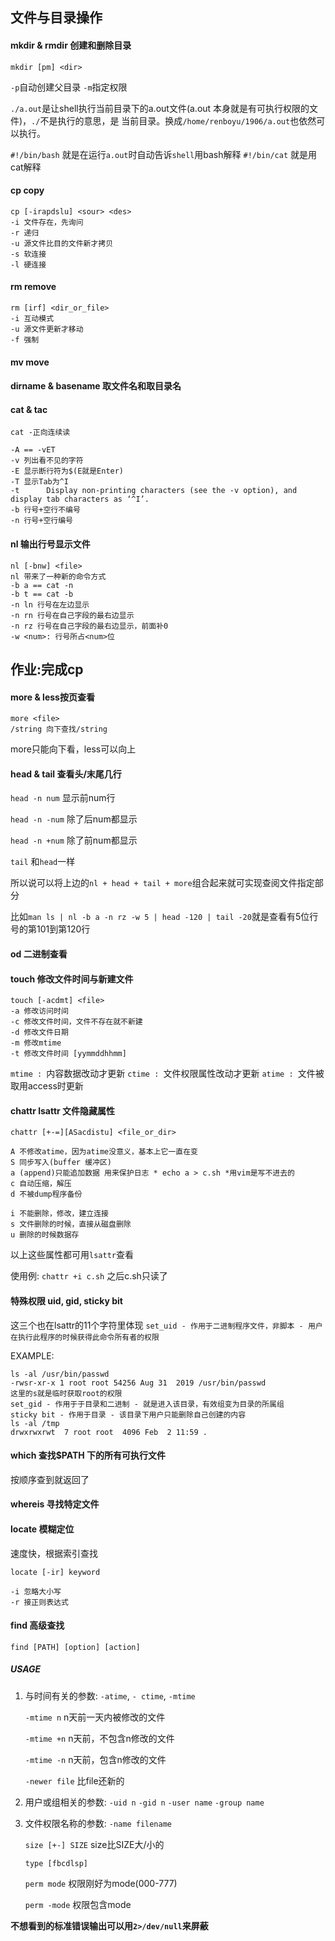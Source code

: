 ## 文件与目录操作

#### mkdir & rmdir 创建和删除目录

`mkdir [pm] <dir>`

`-p`自动创建父目录 `-m`指定权限

`./a.out`是让shell执行当前目录下的a.out文件(a.out 本身就是有可执行权限的文件)，`./`不是执行的意思，是
当前目录。换成`/home/renboyu/1906/a.out`也依然可以执行。

`#!/bin/bash` 就是在运行`a.out`时自动告诉`shell`用bash解释
`#!/bin/cat` 就是用cat解释
#### cp copy

```shell
cp [-irapdslu] <sour> <des>
-i 文件存在，先询问
-r 递归
-u 源文件比目的文件新才拷贝
-s 软连接
-l 硬连接

```

#### rm remove

```shell
rm [irf] <dir_or_file>
-i 互动模式
-u 源文件更新才移动
-f 强制
```

#### mv move

#### dirname & basename 取文件名和取目录名

#### cat & tac

```shell
cat -正向连续读

-A == -vET
-v 列出看不见的字符
-E 显示断行符为$(E就是Enter)
-T 显示Tab为^I
-t      Display non-printing characters (see the -v option), and display tab characters as ‘^I’.
-b 行号+空行不编号
-n 行号+空行编号

```

#### nl 输出行号显示文件
```shell
nl [-bnw] <file>
nl 带来了一种新的命令方式
-b a == cat -n
-b t == cat -b
-n ln 行号在左边显示
-n rn 行号在自己字段的最右边显示
-n rz 行号在自己字段的最右边显示，前面补0
-w <num>: 行号所占<num>位
```

## 作业:完成cp

#### more & less按页查看
```shell
more <file>
/string 向下查找/string

```
more只能向下看，less可以向上
#### head & tail 查看头/末尾几行
`head -n num` 显示前num行

`head -n -num` 除了后num都显示

`head -n +num` 除了前num都显示

`tail` 和`head`一样

所以说可以将上边的`nl + head + tail + more`组合起来就可实现查阅文件指定部分

比如`man ls | nl -b a -n rz -w 5 | head -120 | tail -20`就是查看有5位行号的第101到第120行

#### od 二进制查看

#### touch 修改文件时间与新建文件
```shell
touch [-acdmt] <file>
-a 修改访问时间
-c 修改文件时间，文件不存在就不新建
-d 修改文件日期
-m 修改mtime
-t 修改文件时间 [yymmddhhmm]
```
`mtime : `内容数据改动才更新
`ctime : `文件权限属性改动才更新
`atime : `文件被取用access时更新

#### chattr lsattr 文件隐藏属性

```shell
chattr [+-=][ASacdistu] <file_or_dir>

A 不修改atime，因为atime没意义，基本上它一直在变
S 同步写入(buffer 缓冲区)
a (append)只能追加数据 用来保护日志 * echo a > c.sh *用vim是写不进去的
c 自动压缩，解压
d 不被dump程序备份

i 不能删除，修改，建立连接
s 文件删除的时候，直接从磁盘删除
u 删除的时候数据存

```
以上这些属性都可用`lsattr`查看 

使用例: `chattr +i c.sh` 之后c.sh只读了

#### 特殊权限 uid, gid, sticky bit 
这三个也在lsattr的11个字符里体现
`set_uid - 作用于二进制程序文件，非脚本 - 用户在执行此程序的时候获得此命令所有者的权限`

EXAMPLE:

```shell
ls -al /usr/bin/passwd
-rwsr-xr-x 1 root root 54256 Aug 31  2019 /usr/bin/passwd
这里的s就是临时获取root的权限
set_gid - 作用于于目录和二进制 - 就是进入该目录，有效组变为目录的所属组
sticky bit - 作用于目录 - 该目录下用户只能删除自己创建的内容
ls -al /tmp
drwxrwxrwt  7 root root  4096 Feb  2 11:59 .
```

#### which 查找$PATH 下的所有可执行文件
按顺序查到就返回了

#### whereis 寻找特定文件



#### locate 模糊定位
速度快，根据索引查找

```shell
locate [-ir] keyword

-i 忽略大小写
-r 接正则表达式
```

#### find 高级查找

```shell
find [PATH] [option] [action]
```

##### USAGE


1. 与时间有关的参数:
    `-atime`, `- ctime`, `-mtime`

    `-mtime n` n天前一天内被修改的文件

    `-mtime +n` n天前，不包含n修改的文件

    `-mtime -n` n天前，包含n修改的文件

    `-newer file` 比file还新的

2. 用户或组相关的参数:
    `-uid n`
    `-gid n`
    `-user name`
    `-group name`

3. 文件权限名称的参数:
    `-name filename`

    `size [+-] SIZE` size比SIZE大/小的

    `type [fbcdlsp]`

    `perm mode` 权限刚好为mode(000-777)

    `perm -mode` 权限包含mode 


**不想看到的标准错误输出可以用`2>/dev/null`来屏蔽**
